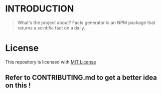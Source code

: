 # INTRODUCTION

> What's the project about?
> Facts generator is an NPM package that returns a scintific fact on a daily.

# License

This repository is licensed with [MIT License](./LICENSE)

## Refer to CONTRIBUTING.md to get a better idea on this !
